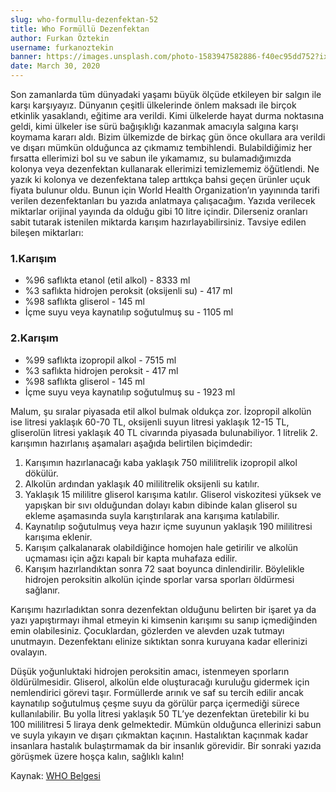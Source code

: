 ```yaml
---
slug: who-formullu-dezenfektan-52
title: Who Formüllü Dezenfektan
author: Furkan Öztekin
username: furkanoztekin
banner: https://images.unsplash.com/photo-1583947582886-f40ec95dd752?ixlib=rb-1.2.1&auto=format&fit=crop&w=750&q=80
date: March 30, 2020
---
```


Son zamanlarda tüm dünyadaki yaşamı büyük ölçüde etkileyen bir salgın ile karşı karşıyayız. Dünyanın çeşitli ülkelerinde önlem maksadı ile birçok etkinlik yasaklandı, eğitime ara verildi. Kimi ülkelerde hayat durma noktasına geldi, kimi ülkeler ise sürü bağışıklığı kazanmak amacıyla salgına karşı koymama kararı aldı. Bizim ülkemizde de birkaç gün önce okullara ara verildi ve dışarı mümkün olduğunca az çıkmamız tembihlendi. Bulabildiğimiz her fırsatta ellerimizi bol su ve sabun ile yıkamamız, su bulamadığımızda kolonya veya dezenfektan kullanarak ellerimizi temizlememiz öğütlendi. Ne yazık ki kolonya ve dezenfektana talep arttıkça bahsi geçen ürünler uçuk fiyata bulunur oldu. Bunun için World Health Organization’ın yayınında tarifi verilen dezenfektanları bu yazıda anlatmaya çalışacağım. Yazıda verilecek miktarlar orijinal yayında da olduğu gibi 10 litre içindir. Dilerseniz oranları sabit tutarak istenilen miktarda karışım hazırlayabilirsiniz. Tavsiye edilen bileşen miktarları:

### 1.Karışım
- %96 saflıkta etanol (etil alkol) - 8333 ml
- %3 saflıkta hidrojen peroksit (oksijenli su) - 417 ml
- %98 saflıkta gliserol - 145 ml
- İçme suyu veya kaynatılıp soğutulmuş su - 1105 ml

### 2.Karışım
- %99 saflıkta izopropil alkol - 7515 ml
- %3 saflıkta hidrojen peroksit - 417 ml
- %98 saflıkta gliserol - 145 ml
- İçme suyu veya kaynatılıp soğutulmuş su - 1923 ml

Malum, şu sıralar piyasada etil alkol bulmak oldukça zor. İzopropil alkolün ise litresi yaklaşık 60-70 TL, oksijenli suyun litresi yaklaşık 12-15 TL, gliserolün litresi yaklaşık 40 TL civarında piyasada bulunabiliyor. 1 litrelik 2. karışımın hazırlanış aşamaları aşağıda belirtilen biçimdedir:
1. Karışımın hazırlanacağı kaba yaklaşık 750 mililitrelik izopropil alkol dökülür.
2. Alkolün ardından yaklaşık 40 mililitrelik oksijenli su katılır.
3. Yaklaşık 15 mililitre gliserol karışıma katılır. Gliserol viskozitesi yüksek ve yapışkan bir sıvı olduğundan dolayı kabın dibinde kalan gliserol su ekleme aşamasında suyla karıştırılarak ana karışıma katılabilir.
4. Kaynatılıp soğutulmuş veya hazır içme suyunun yaklaşık 190 mililitresi karışıma eklenir.
5. Karışım çalkalanarak olabildiğince homojen hale getirilir ve alkolün uçmaması için ağzı kapalı bir kapta muhafaza edilir.
6. Karışım hazırlandıktan sonra 72 saat boyunca dinlendirilir. Böylelikle hidrojen peroksitin alkolün içinde sporlar varsa sporları öldürmesi sağlanır.

Karışımı hazırladıktan sonra dezenfektan olduğunu belirten bir işaret ya da yazı yapıştırmayı ihmal etmeyin ki kimsenin karışımı su sanıp içmediğinden emin olabilesiniz. Çocuklardan, gözlerden ve alevden uzak tutmayı unutmayın. Dezenfektanı elinize sıktıktan sonra kuruyana kadar ellerinizi ovalayın.

Düşük yoğunluktaki hidrojen peroksitin amacı, istenmeyen sporların öldürülmesidir. Gliserol, alkolün elde oluşturacağı kuruluğu gidermek için nemlendirici görevi taşır. Formüllerde arınık ve saf su tercih edilir ancak kaynatılıp soğutulmuş çeşme suyu da görülür parça içermediği sürece kullanılabilir. Bu yolla litresi yaklaşık 50 TL’ye dezenfektan üretebilir ki bu 100 mililitresi 5 liraya denk gelmektedir. Mümkün olduğunca ellerinizi sabun ve suyla yıkayın ve dışarı çıkmaktan kaçının. Hastalıktan kaçınmak kadar insanlara hastalık bulaştırmamak da bir insanlık görevidir. Bir sonraki yazıda görüşmek üzere hoşça kalın, sağlıklı kalın!

Kaynak:
[WHO Belgesi](https://www.who.int/gpsc/5may/Guide_to_Local_Production.pdf)